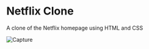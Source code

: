 # Netflix Clone
A clone of the Netflix homepage using HTML and CSS

![Capture](https://user-images.githubusercontent.com/79151294/172618398-41aa23fa-d325-408d-a204-d6fc7cb611ef.JPG)


